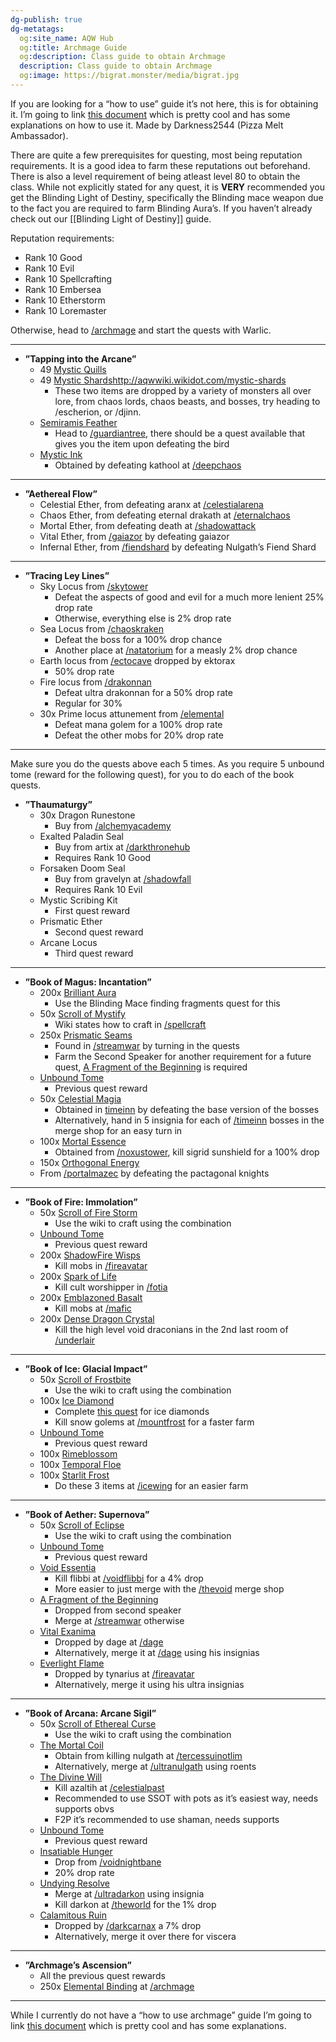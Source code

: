 ```yaml
---
dg-publish: true
dg-metatags:
  og:site_name: AQW Hub
  og:title: Archmage Guide
  og:description: Class guide to obtain Archmage
  description: Class guide to obtain Archmage
  og:image: https://bigrat.monster/media/bigrat.jpg
---
```

If you are looking for a “how to use” guide it’s not here, this is for obtaining it. I’m going to link [this document](https://docs.google.com/document/d/1VJU05QnhQsrbkvZZ1BWm6MoLBM2oMkjHhV2QGSmU11U/edit) which is pretty cool and has some explanations on how to use it. Made by Darkness2544 (Pizza Melt Ambassador).

There are quite a few prerequisites for questing, most being reputation requirements. It is a good idea to farm these reputations out beforehand. There is also a level requirement of being atleast level 80 to obtain the class. While not explicitly stated for any quest, it is **VERY** recommended you get the Blinding Light of Destiny, specifically the Blinding mace weapon due to the fact you are required to farm Blinding Aura’s. If you haven’t already check out our [[Blinding Light of Destiny]] guide.

Reputation requirements:
- Rank 10 Good
- Rank 10 Evil
- Rank 10 Spellcrafting
- Rank 10 Embersea
- Rank 10 Etherstorm
- Rank 10 Loremaster

Otherwise, head to [/archmage](http://aqwwiki.wikidot.com/archmage-location) and start the quests with Warlic.

---

- **”Tapping into the Arcane”**
	- 49 [Mystic Quills](http://aqwwiki.wikidot.com/mystic-quills)
	- 49 [Mystic Shards]()http://aqwwiki.wikidot.com/mystic-shards
		- These two items are dropped by a variety of monsters all over lore, from chaos lords, chaos beasts, and bosses, try heading to /escherion, or /djinn.
	- [Semiramis Feather](http://aqwwiki.wikidot.com/semiramis-feather)
		- Head to [/guardiantree](http://aqwwiki.wikidot.com/guardian-tree), there should be a quest available that gives you the item upon defeating the bird
	- [Mystic Ink](http://aqwwiki.wikidot.com/mystic-ink)
		- Obtained by defeating kathool at [/deepchaos](http://aqwwiki.wikidot.com/deep-chaos)

---

- **”Aethereal Flow”**
	- Celestial Ether, from defeating aranx at [/celestialarena](http://aqwwiki.wikidot.com/celestial-arena)
	- Chaos Ether, from defeating eternal drakath at [/eternalchaos](http://aqwwiki.wikidot.com/eternal-chaos)
	- Mortal Ether, from defeating death at [/shadowattack](http://aqwwiki.wikidot.com/shadow-attack)
	- Vital Ether, from [/gaiazor](http://aqwwiki.wikidot.com/gaiazor-location) by defeating gaiazor
	- Infernal Ether, from [/fiendshard](http://aqwwiki.wikidot.com/fiendshard) by defeating Nulgath’s Fiend Shard

---

- **”Tracing Ley Lines”**
	- Sky Locus from [/skytower](http://aqwwiki.wikidot.com/skytower-aegis)
		- Defeat the aspects of good and evil for a much more lenient 25% drop rate
		- Otherwise, everything else is 2% drop rate
	- Sea Locus from [/chaoskraken](http://aqwwiki.wikidot.com/chaos-kraken-location)
		- Defeat the boss for a 100% drop chance
		- Another place at [/natatorium](http://aqwwiki.wikidot.com/natatorium) for a measly 2% drop chance
	- Earth locus from [/ectocave](http://aqwwiki.wikidot.com/ecto-cave) dropped by ektorax
		- 50% drop rate
	- Fire locus from [/drakonnan](http://aqwwiki.wikidot.com/drakonnan-location)
		- Defeat ultra drakonnan for a 50% drop rate
		- Regular for 30%
	- 30x Prime locus attunement from [/elemental](http://aqwwiki.wikidot.com/prime-locus-attunement)
		- Defeat mana golem for a 100% drop rate
		- Defeat the other mobs for 20% drop rate

---

Make sure you do the quests above each 5 times. As you require 5 unbound tome (reward for the following quest), for you to do each of the book quests. 

- **”Thaumaturgy”**
	- 30x Dragon Runestone
		- Buy from [/alchemyacademy](http://aqwwiki.wikidot.com/alchemy-academy)
	- Exalted Paladin Seal
		- Buy from artix at [/darkthronehub](http://aqwwiki.wikidot.com/throne-of-darkness-hub)
		- Requires Rank 10 Good
	- Forsaken Doom Seal
		- Buy from gravelyn at [/shadowfall](http://aqwwiki.wikidot.com/shadowfall)
		- Requires Rank 10 Evil
	- Mystic Scribing Kit
		- First quest reward
	- Prismatic Ether
		- Second quest reward
	- Arcane Locus
		- Third quest reward

---

- **”Book of Magus: Incantation”**
	- 200x [Brilliant Aura](http://aqwwiki.wikidot.com/brilliant-aura)
		- Use the Blinding Mace finding fragments quest for this
	- 50x [Scroll of Mystify](http://aqwwiki.wikidot.com/scroll-of-mystify) 
		- Wiki states how to craft in [/spellcraft](http://aqwwiki.wikidot.com/spellcraft)
	- 250x [Prismatic Seams](http://aqwwiki.wikidot.com/prismatic-seams)
		- Found in [/streamwar](http://aqwwiki.wikidot.com/timestream-war) by turning in the quests
		- Farm the Second Speaker for another requirement for a future quest, [A Fragment of the Beginning](http://aqwwiki.wikidot.com/a-fragment-of-the-beginning) is required
	- [Unbound Tome](http://aqwwiki.wikidot.com/unbound-tome) 
		- Previous quest reward
	- 50x [Celestial Magia](http://aqwwiki.wikidot.com/celestial-magia) 
		- Obtained in [timeinn](http://aqwwiki.wikidot.com/inn-at-the-edge-of-time) by defeating the base version of the bosses
		- Alternatively, hand in 5 insignia for each of [/timeinn](http://aqwwiki.wikidot.com/inn-at-the-edge-of-time) bosses in the merge shop for an easy turn in
	- 100x [Mortal Essence](http://aqwwiki.wikidot.com/mortal-essence) 
		- Obtained from [/noxustower](http://aqwwiki.wikidot.com/noxus-tower), kill sigrid sunshield for a 100% drop
	- 150x [Orthogonal Energy](http://aqwwiki.wikidot.com/orthogonal-energy)
	- From [/portalmazec](http://aqwwiki.wikidot.com/paradox-portal-c) by defeating the pactagonal knights

---

- **”Book of Fire: Immolation”**
	- 50x [Scroll of Fire Storm](http://aqwwiki.wikidot.com/scroll-of-fire-storm)
		- Use the wiki to craft using the combination
	- [Unbound Tome](http://aqwwiki.wikidot.com/unbound-tome)
		- Previous quest reward
	- 200x [ShadowFire Wisps](http://aqwwiki.wikidot.com/shadowfire-wisps)
		- Kill mobs in [/fireavatar](http://aqwwiki.wikidot.com/fire-avatar)
	- 200x [Spark of Life](http://aqwwiki.wikidot.com/spark-of-life) 
		- Kill cult worshipper in [/fotia](http://aqwwiki.wikidot.com/fotia)
	- 200x [Emblazoned Basalt](http://aqwwiki.wikidot.com/emblazoned-basalt)
		- Kill mobs at [/mafic](http://aqwwiki.wikidot.com/mount-mafic)
	- 200x [Dense Dragon Crystal](http://aqwwiki.wikidot.com/dense-dragon-crystal)
		- Kill the high level void draconians in the 2nd last room of [/underlair]([Underlair](http://aqwwiki.wikidot.com/underlair))

---

- **”Book of Ice: Glacial Impact”**
	- 50x [Scroll of Frostbite](http://aqwwiki.wikidot.com/scroll-of-frostbite) 
		- Use the wiki to craft using the combination
	- 100x [Ice Diamond](http://aqwwiki.wikidot.com/ice-diamond)
		- Complete [this quest](http://aqwwiki.wikidot.com/old-king-coal-s-quest) for ice diamonds
		- Kill snow golems at [/mountfrost](http://aqwwiki.wikidot.com/mount-frost) for a faster farm
	- [Unbound Tome](http://aqwwiki.wikidot.com/unbound-tome)
		- Previous quest reward
	- 100x [Rimeblossom](http://aqwwiki.wikidot.com/rimeblossom)
	- 100x [Temporal Floe](http://aqwwiki.wikidot.com/temporal-floe)
	- 100x [Starlit Frost](http://aqwwiki.wikidot.com/starlit-frost)
		- Do these 3 items at [/icewing](http://aqwwiki.wikidot.com/icewing) for an easier farm

---

- **”Book of Aether: Supernova”**
	- 50x [Scroll of Eclipse](http://aqwwiki.wikidot.com/scroll-of-eclipse)
		- Use the wiki to craft using the combination
	- [Unbound Tome](http://aqwwiki.wikidot.com/unbound-tome)
		- Previous quest reward
	- [Void Essentia](http://aqwwiki.wikidot.com/void-essentia)
		- Kill flibbi at [/voidflibbi](http://aqwwiki.wikidot.com/void-flibbitiestgibbet) for a 4% drop
		- More easier to just merge with the [/thevoid](http://aqwwiki.wikidot.com/the-void) merge shop
	- [A Fragment of the Beginning](http://aqwwiki.wikidot.com/a-fragment-of-the-beginning)
		- Dropped from second speaker
		- Merge at [/streamwar](http://aqwwiki.wikidot.com/timestream-war) otherwise
	- [Vital Exanima](http://aqwwiki.wikidot.com/vital-exanima)
		- Dropped by dage at [/dage](http://aqwwiki.wikidot.com/dage-challenge)
		- Alternatively, merge it at [/dage](http://aqwwiki.wikidot.com/dage-challenge) using his insignias
	- [Everlight Flame](http://aqwwiki.wikidot.com/everlight-flame)
		- Dropped by tynarius at [/fireavatar](http://aqwwiki.wikidot.com/fire-avatar)
		- Alternatively, merge it using his ultra insignias

---

- **”Book of Arcana: Arcane Sigil”**
	- 50x [Scroll of Ethereal Curse](http://aqwwiki.wikidot.com/scroll-of-ethereal-curse)
		- Use the wiki to craft using the combination
	- [The Mortal Coil](http://aqwwiki.wikidot.com/the-mortal-coil)
		- Obtain from killing nulgath at [/tercessuinotlim](http://aqwwiki.wikidot.com/tercessuinotlim)
		- Alternatively, merge at [/ultranulgath](http://aqwwiki.wikidot.com/ultra-nulgath) using roents
	- [The Divine Will](http://aqwwiki.wikidot.com/the-divine-will)
		- Kill azaltih at [/celestialpast](http://aqwwiki.wikidot.com/celestial-past)
		- Recommended to use SSOT with pots as it’s easiest way, needs supports obvs
		- F2P it’s recommended to use shaman, needs supports
	- [Unbound Tome](http://aqwwiki.wikidot.com/unbound-tome)
		- Previous quest reward
	- [Insatiable Hunger](http://aqwwiki.wikidot.com/insatiable-hunger)
		- Drop from [/voidnightbane](http://aqwwiki.wikidot.com/void-nightbane)
		- 20% drop rate
	- [Undying Resolve](http://aqwwiki.wikidot.com/undying-resolve)
		- Merge at [/ultradarkon](http://aqwwiki.wikidot.com/ultra-darkon) using insignia
		- Kill darkon at [/theworld](http://aqwwiki.wikidot.com/the-world) for the 1% drop
	- [Calamitous Ruin](http://aqwwiki.wikidot.com/calamitous-ruin)
		- Dropped by [/darkcarnax](http://aqwwiki.wikidot.com/dark-carnax) a 7% drop
		- Alternatively, merge it over there for viscera

---

- **”Archmage’s Ascension”**
	- All the previous quest rewards
	- 250x [Elemental Binding](http://aqwwiki.wikidot.com/elemental-binding) at [/archmage](http://aqwwiki.wikidot.com/archmage-location)

---

While I currently do not have a “how to use archmage” guide I’m going to link [this document](https://docs.google.com/document/d/1VJU05QnhQsrbkvZZ1BWm6MoLBM2oMkjHhV2QGSmU11U/edit) which is pretty cool and has some explanations.